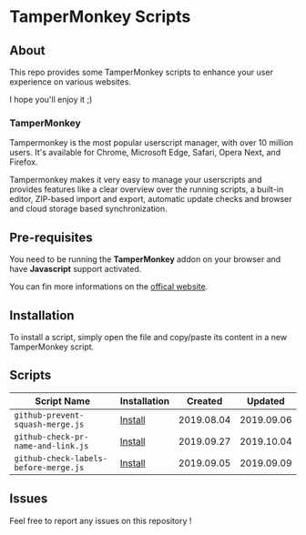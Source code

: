 # TamperMonkey Scripts

## About

This repo provides some TamperMonkey scripts to enhance your user experience on various websites.

I hope you'll enjoy it ;)

### TamperMonkey

Tampermonkey is the most popular userscript manager, with over 10 million users. It's available for Chrome, Microsoft Edge, Safari, Opera Next, and Firefox.

Tampermonkey makes it very easy to manage your userscripts and provides features like a clear overview over the running scripts, a built-in editor, ZIP-based import and export, automatic update checks and browser and cloud storage based synchronization.

## Pre-requisites

You need to be running the **TamperMonkey** addon on your browser and have **Javascript** support activated.

You can fin more informations on the [offical website](https://www.tampermonkey.net/).

## Installation

To install a script, simply open the file and copy/paste its content in a new TamperMonkey script.

## Scripts

Script Name	                          | Installation                                             | Created    | Updated
------------------------------------- | -------------------------------------------------------- | -----------| ----------
`github-prevent-squash-merge.js`      | [Install](./scripts/github-prevent-squash-merge.js)      | 2019.08.04 | 2019.09.06
`github-check-pr-name-and-link.js`    | [Install](./scripts/github-check-pr-name-and-link.js)    | 2019.09.27 | 2019.10.04
`github-check-labels-before-merge.js` | [Install](./scripts/github-check-labels-before-merge.js) | 2019.09.05 | 2019.09.09

## Issues
Feel free to report any issues on this repository !
